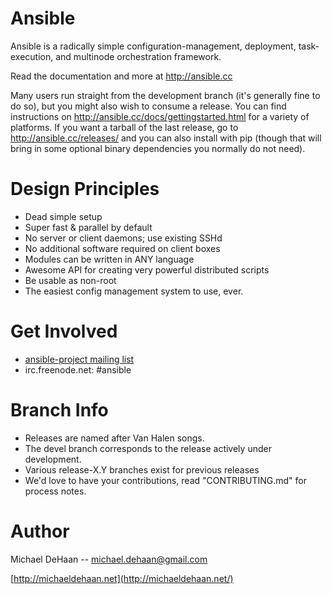 Ansible
=======

Ansible is a radically simple configuration-management, deployment, task-execution, and
multinode orchestration framework.

Read the documentation and more at http://ansible.cc

Many users run straight from the development branch (it's generally fine to do so), but you might also wish to consume a release.  You can find 
instructions on http://ansible.cc/docs/gettingstarted.html for a variety of platforms.  If you want a tarball of the last release, go to 
http://ansible.cc/releases/ and you can also install with pip (though that will bring in some optional binary dependencies you normally do not need).

Design Principles
=================

   * Dead simple setup
   * Super fast & parallel by default
   * No server or client daemons; use existing SSHd
   * No additional software required on client boxes
   * Modules can be written in ANY language
   * Awesome API for creating very powerful distributed scripts
   * Be usable as non-root
   * The easiest config management system to use, ever.

Get Involved
============

   * [ansible-project mailing list](http://groups.google.com/group/ansible-project)
   * irc.freenode.net: #ansible

Branch Info
===========

   * Releases are named after Van Halen songs.
   * The devel branch corresponds to the release actively under development.
   * Various release-X.Y branches exist for previous releases
   * We'd love to have your contributions, read "CONTRIBUTING.md" for process notes.

Author
======

Michael DeHaan -- michael.dehaan@gmail.com

[http://michaeldehaan.net](http://michaeldehaan.net/)


